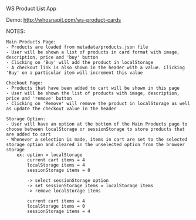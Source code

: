 WS Product List App

Demo: http://whosnapit.com/ws-product-cards

NOTES:

    Main Products Page:
    - Products are loaded from metadata/products.json file
    - User will be shown a list of products in card format with image, description, price and 'buy' button
    - Clicking on 'Buy' will add the product in localStorage
    - A checkout link is also shown in the header with a value. Clicking 'Buy' on a particular item will increment this value

    Checkout Page:
    - Products that have been added to cart will be shown in this page
    - User will be shown the list of products with image, description, price and 'remove' button
    - Clicking on 'Remove' will remove the product in localStorage as well as update the checkout value in the header

    Storage Option:
    - User will have an option at the bottom of the Main Products page to choose between localStorage or sessionStorage to store products that are added to cart
    - Whenever a selection is made, items in cart are set to the selected storage option and cleared in the unselected option from the browser storage
        ex: option = localStorage
            current cart items = 4
            localStorage items = 4
            sessionStorage items = 0

            -> select sessionStorage option
            -> set sessionStorage items = localStorage items
            -> remove localStorage items

            current cart items = 4
            localStorage items = 0
            sessionStorage items = 4